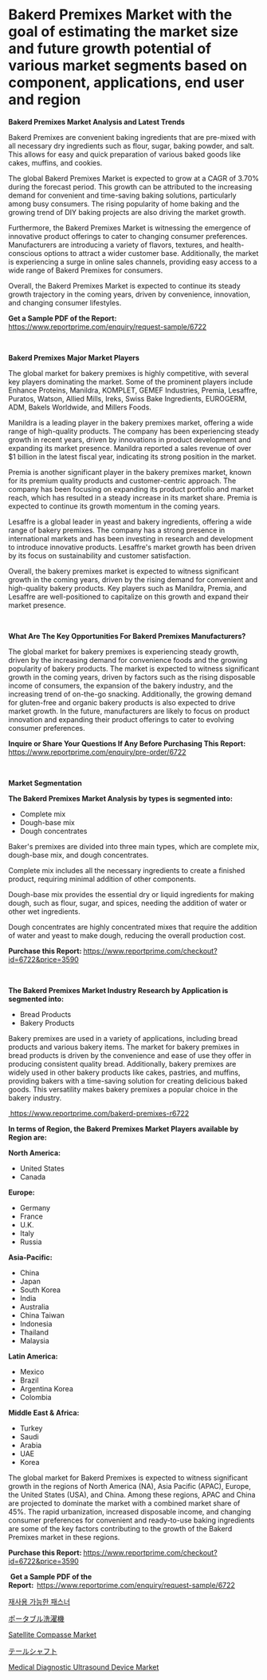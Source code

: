 <p><h1>Bakerd Premixes Market with the goal of estimating the market size and future growth potential of various market segments based on component, applications, end user and region</h1></p><p><strong>Bakerd Premixes Market Analysis and Latest Trends</strong></p>
<p><p>Bakerd Premixes are convenient baking ingredients that are pre-mixed with all necessary dry ingredients such as flour, sugar, baking powder, and salt. This allows for easy and quick preparation of various baked goods like cakes, muffins, and cookies.</p><p>The global Bakerd Premixes Market is expected to grow at a CAGR of 3.70% during the forecast period. This growth can be attributed to the increasing demand for convenient and time-saving baking solutions, particularly among busy consumers. The rising popularity of home baking and the growing trend of DIY baking projects are also driving the market growth.</p><p>Furthermore, the Bakerd Premixes Market is witnessing the emergence of innovative product offerings to cater to changing consumer preferences. Manufacturers are introducing a variety of flavors, textures, and health-conscious options to attract a wider customer base. Additionally, the market is experiencing a surge in online sales channels, providing easy access to a wide range of Bakerd Premixes for consumers.</p><p>Overall, the Bakerd Premixes Market is expected to continue its steady growth trajectory in the coming years, driven by convenience, innovation, and changing consumer lifestyles.</p></p>
<p><strong>Get a Sample PDF of the Report:&nbsp;</strong> <a href="https://www.reportprime.com/enquiry/request-sample/6722">https://www.reportprime.com/enquiry/request-sample/6722</a></p>
<p>&nbsp;</p>
<p><strong>Bakerd Premixes Major Market Players</strong></p>
<p><p>The global market for bakery premixes is highly competitive, with several key players dominating the market. Some of the prominent players include Enhance Proteins, Manildra, KOMPLET, GEMEF Industries, Premia, Lesaffre, Puratos, Watson, Allied Mills, Ireks, Swiss Bake Ingredients, EUROGERM, ADM, Bakels Worldwide, and Millers Foods.</p><p>Manildra is a leading player in the bakery premixes market, offering a wide range of high-quality products. The company has been experiencing steady growth in recent years, driven by innovations in product development and expanding its market presence. Manildra reported a sales revenue of over $1 billion in the latest fiscal year, indicating its strong position in the market.</p><p>Premia is another significant player in the bakery premixes market, known for its premium quality products and customer-centric approach. The company has been focusing on expanding its product portfolio and market reach, which has resulted in a steady increase in its market share. Premia is expected to continue its growth momentum in the coming years.</p><p>Lesaffre is a global leader in yeast and bakery ingredients, offering a wide range of bakery premixes. The company has a strong presence in international markets and has been investing in research and development to introduce innovative products. Lesaffre's market growth has been driven by its focus on sustainability and customer satisfaction.</p><p>Overall, the bakery premixes market is expected to witness significant growth in the coming years, driven by the rising demand for convenient and high-quality bakery products. Key players such as Manildra, Premia, and Lesaffre are well-positioned to capitalize on this growth and expand their market presence.</p></p>
<p>&nbsp;</p>
<p><strong>What Are The Key Opportunities For Bakerd Premixes Manufacturers?</strong></p>
<p><p>The global market for bakery premixes is experiencing steady growth, driven by the increasing demand for convenience foods and the growing popularity of bakery products. The market is expected to witness significant growth in the coming years, driven by factors such as the rising disposable income of consumers, the expansion of the bakery industry, and the increasing trend of on-the-go snacking. Additionally, the growing demand for gluten-free and organic bakery products is also expected to drive market growth. In the future, manufacturers are likely to focus on product innovation and expanding their product offerings to cater to evolving consumer preferences.</p></p>
<p><strong>Inquire or Share Your Questions If Any Before Purchasing This Report:</strong> <a href="https://www.reportprime.com/enquiry/pre-order/6722">https://www.reportprime.com/enquiry/pre-order/6722</a></p>
<p>&nbsp;</p>
<p><strong>Market Segmentation</strong></p>
<p><strong>The Bakerd Premixes Market Analysis by types is segmented into:</strong></p>
<p><ul><li>Complete mix</li><li>Dough-base mix</li><li>Dough concentrates</li></ul></p>
<p><p>Baker's premixes are divided into three main types, which are complete mix, dough-base mix, and dough concentrates. </p><p>Complete mix includes all the necessary ingredients to create a finished product, requiring minimal addition of other components.</p><p>Dough-base mix provides the essential dry or liquid ingredients for making dough, such as flour, sugar, and spices, needing the addition of water or other wet ingredients.</p><p>Dough concentrates are highly concentrated mixes that require the addition of water and yeast to make dough, reducing the overall production cost.</p></p>
<p><strong>Purchase this Report:&nbsp;</strong><a href="https://www.reportprime.com/checkout?id=6722&price=3590">https://www.reportprime.com/checkout?id=6722&price=3590</a></p>
<p>&nbsp;</p>
<p><strong>The Bakerd Premixes Market Industry Research by Application is segmented into:</strong></p>
<p><ul><li>Bread Products</li><li>Bakery Products</li></ul></p>
<p><p>Bakery premixes are used in a variety of applications, including bread products and various bakery items. The market for bakery premixes in bread products is driven by the convenience and ease of use they offer in producing consistent quality bread. Additionally, bakery premixes are widely used in other bakery products like cakes, pastries, and muffins, providing bakers with a time-saving solution for creating delicious baked goods. This versatility makes bakery premixes a popular choice in the bakery industry.</p></p>
<p><a href="https://www.reportprime.com/bakerd-premixes-r6722">&nbsp;https://www.reportprime.com/bakerd-premixes-r6722</a></p>
<p><strong>In terms of Region, the Bakerd Premixes Market Players available by Region are:</strong></p>
<p>
    <p> <strong> North America: </strong>
        <ul>
            <li>United States</li>
            <li>Canada</li>
        </ul>
        </p> 
    <p> <strong> Europe: </strong>
        <ul>
            <li>Germany</li>
            <li>France</li>
            <li>U.K.</li>
            <li>Italy</li>
            <li>Russia</li>
        </ul>
        </p> 
    <p> <strong> Asia-Pacific: </strong>
        <ul>
            <li>China</li>
            <li>Japan</li>
            <li>South Korea</li>
            <li>India</li>
            <li>Australia</li>
            <li>China Taiwan</li>
            <li>Indonesia</li>
            <li>Thailand</li>
            <li>Malaysia</li>
        </ul>
        </p> 
    <p> <strong> Latin America: </strong>
        <ul>
            <li>Mexico</li>
            <li>Brazil</li>
            <li>Argentina Korea</li>
            <li>Colombia</li>
        </ul>
        </p> 
    <p> <strong> Middle East & Africa: </strong>
        <ul>
            <li>Turkey</li>
            <li>Saudi</li>
            <li>Arabia</li>
            <li>UAE</li>
            <li>Korea</li>
        </ul>
    </p>
    </p>
<p><p>The global market for Bakerd Premixes is expected to witness significant growth in the regions of North America (NA), Asia Pacific (APAC), Europe, the United States (USA), and China. Among these regions, APAC and China are projected to dominate the market with a combined market share of 45%. The rapid urbanization, increased disposable income, and changing consumer preferences for convenient and ready-to-use baking ingredients are some of the key factors contributing to the growth of the Bakerd Premixes market in these regions.</p></p>
<p><strong>Purchase this Report: </strong><a href="https://www.reportprime.com/checkout?id=6722&price=3590">https://www.reportprime.com/checkout?id=6722&price=3590</a></p>
<p>&nbsp;<strong>Get a Sample PDF of the Report:&nbsp;&nbsp;</strong><a href="https://www.reportprime.com/enquiry/request-sample/6722">https://www.reportprime.com/enquiry/request-sample/6722</a></p>
<p><strong></strong></p>
<p><p><a href="https://medium.com/@jordanilliamson678678_12326/2024%EB%85%84%EB%B6%80%ED%84%B0-2031%EB%85%84%EA%B9%8C%EC%A7%80%EC%9D%98-%EC%9E%AC%EC%82%AC%EC%9A%A9-%EA%B0%80%EB%8A%A5%ED%95%9C-%EA%B3%A0%EC%A0%95%EC%9E%A5%EC%B9%98-%EC%8B%9C%EC%9E%A5-%EC%84%B1%EC%9E%A5-%EC%A0%84%EB%A7%9D-%EB%B0%8F-%EC%8B%9C%EC%9E%A5%EC%9D%98-%ED%8A%B8%EB%A0%8C%EB%93%9C-%EB%B6%84%EC%84%9D%EC%9C%BC%EB%A1%9C-6-8-85b7cd9bd0f9">재사용 가능한 패스너</a></p><p><a href="https://medium.com/@jackrichards5445/2024%E5%B9%B4%E3%81%8B%E3%82%892031%E5%B9%B4%E3%81%BE%E3%81%A7%E3%81%AE%E6%9C%9F%E9%96%93%E3%81%AB%E4%BA%88%E6%B8%AC%E3%81%95%E3%82%8C%E3%82%8B%E6%80%A5%E6%88%90%E9%95%B7%E3%81%99%E3%82%8B9-6-%E3%81%AEcagr%E3%82%92%E6%8C%81%E3%81%A4-%E3%82%B0%E3%83%AD%E3%83%BC%E3%83%90%E3%83%AB%E3%81%AA%E3%83%9D%E3%83%BC%E3%82%BF%E3%83%96%E3%83%AB%E6%B4%97%E6%BF%AF%E6%A9%9F%E5%B8%82%E5%A0%B4%E3%81%AE%E7%AF%84%E5%9B%B2%E3%81%AB%E9%96%A2%E3%81%99%E3%82%8B%E8%A9%B3%E7%B4%B0%E3%81%AA%E5%88%86%E6%9E%90-8eba37d79574">ポータブル洗濯機</a></p><p><a href="https://medium.com/@neilrogers69/global-satellite-compasse-market-size-and-market-trends-analysis-by-regional-outlook-competitive-e4b000951732">Satellite Compasse Market</a></p><p><a href="https://medium.com/@jordymiller39/%E3%83%86%E3%83%BC%E3%83%AB%E3%82%B7%E3%83%A3%E3%83%95%E3%83%88%E5%B8%82%E5%A0%B4%E6%A6%82%E8%A6%81-2024%E5%B9%B4%E3%81%8B%E3%82%892031%E5%B9%B4%E3%81%BE%E3%81%A7%E3%81%AE%E4%B8%96%E7%95%8C%E5%B8%82%E5%A0%B4%E5%8B%95%E5%90%91%E3%81%A8%E5%B0%86%E6%9D%A5%E5%B1%95%E6%9C%9B-273a2f03cc41">テールシャフト</a></p><p><a href="https://issuu.com/reportprime-2/docs/medical-diagnostic-ultrasound-device-market-size-2">Medical Diagnostic Ultrasound Device Market</a></p></p>